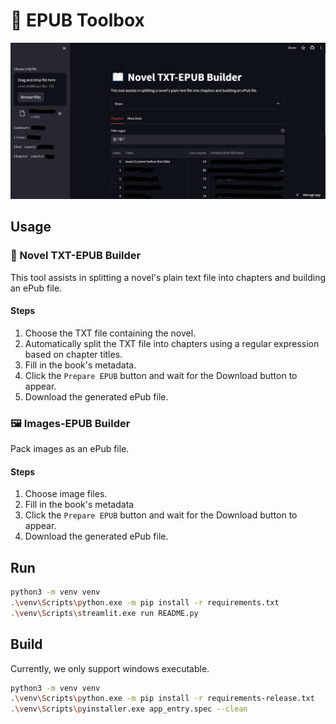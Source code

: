 # 🧰 EPUB Toolbox

![](txt2epub-preview.png)

## Usage

### 📘 Novel TXT-EPUB Builder

This tool assists in splitting a novel's plain text file
into chapters and building an ePub file.

#### Steps

1. Choose the TXT file containing the novel.
2. Automatically split the TXT file into chapters using a regular expression
based on chapter titles.
3. Fill in the book's metadata.
4. Click the `Prepare EPUB` button and wait for the Download button to appear.
5. Download the generated ePub file.

### 🖼️ Images-EPUB Builder

Pack images as an ePub file.

#### Steps

1. Choose image files.
2. Fill in the book's metadata
3. Click the `Prepare EPUB` button and wait for the Download button to appear.
4. Download the generated ePub file.

## Run

```bash
python3 -m venv venv
.\venv\Scripts\python.exe -m pip install -r requirements.txt
.\venv\Scripts\streamlit.exe run README.py
```

## Build

Currently, we only support windows executable.

```bash
python3 -m venv venv
.\venv\Scripts\python.exe -m pip install -r requirements-release.txt
.\venv\Scripts\pyinstaller.exe app_entry.spec --clean
```
